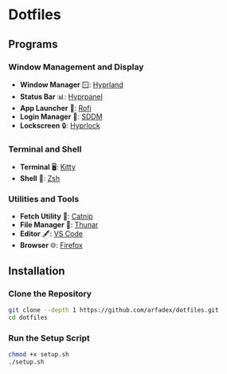 # Dotfiles

## Programs

### Window Management and Display
- **Window Manager** 🪟: [Hyprland](https://github.com/hyprwm/Hyprland)
- **Status Bar** 📊: [Hyprpanel](https://github.com/Jas-SinghFSU/HyprPanel)
- **App Launcher** 🚀: [Rofi](https://github.com/davatorium/rofi)
- **Login Manager** 🏦: [SDDM](https://github.com/sddm/sddm)
- **Lockscreen** 🔒: [Hyprlock](https://github.com/hyprwm/hyprlock)

### Terminal and Shell
- **Terminal** 🖥️: [Kitty](https://github.com/kovidgoyal/kitty)
- **Shell** 🐚: [Zsh](https://github.com/zsh-users/zsh)

### Utilities and Tools
- **Fetch Utility** 🎨: [Catnip](https://github.com/iinsertNameHere/catnip)
- **File Manager** 📁: [Thunar](https://gitlab.xfce.org/xfce/thunar)
- **Editor** 🖋️: [VS Code](https://code.visualstudio.com/)
- **Browser** 🌐: [Firefox](https://www.mozilla.org/firefox/)

## Installation

### Clone the Repository

```bash
git clone --depth 1 https://github.com/arfadex/dotfiles.git
cd dotfiles
```

### Run the Setup Script

```bash
chmod +x setup.sh
./setup.sh
```
